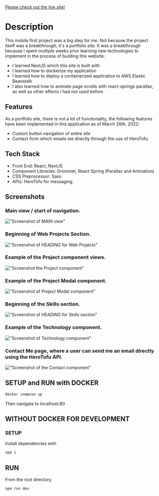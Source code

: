 [Please check out the live site!](https://www.LoganThomas.ca "LoganThomas.ca")

# Description

This mobile first project was a big step for me. Not because the project itself was a breakthrough; it's a portfolio site. It was a breakthrough because I spent multiple weeks prior learning new technologies to implement in the process of building this website:

- I learned NextJS which this site is built with
- I learned how to dockerize my application
- I learned how to deploy a containerized application to AWS Elastic Beanstalk
- I also learned how to animate page scrolls with react-springs parallax, as well as other effects I had not used before

## Features

As a portfolio site, there is not a lot of functionality, the following features have been implemented in this application as of March 26th, 2022:

- Custom button navigation of entire site
- Contact form which emails me directly through the use of HeroTofu


## Tech Stack

- Front End: React, NextJS
- Component Libraries: Grommet, React Spring (Parallax and Animation)
- CSS Preprocessor: Sass
- APIs: HeroTofu for messaging.

## Screenshots

### Main view / start of navigation.

!["Screenshot of MAIN view"](https://github.com/mphbo/logan-thomas-production/blob/development/public/logan-thomas/1.png)

### Beginning of Web Projects Section.

!["Screenshot of HEADING for Web Projects"](https://github.com/mphbo/logan-thomas-production/blob/development/public/logan-thomas/2.png)

### Example of the Project component views.

!["Screenshot the Project component"](https://github.com/mphbo/logan-thomas-production/blob/development/public/logan-thomas/3.png)

### Example of the Project Modal component.

!["Screenshot of Project Modal component"](https://github.com/mphbo/logan-thomas-production/blob/development/public/logan-thomas/4.png)

### Beginning of the Skills section.

!["Screenshot of HEADING for Skills section"](https://github.com/mphbo/logan-thomas-production/blob/development/public/logan-thomas/5.png)

### Example of the Technology component.

!["Screenshot of Technology component"](https://github.com/mphbo/logan-thomas-production/blob/development/public/logan-thomas/6.png)

### Contact Me page, where a user can send me an email directly using the HeroTofu API.

!["Screenshot of the Contact component"](https://github.com/mphbo/logan-thomas-production/blob/development/public/logan-thomas/7.png)


## SETUP and RUN with DOCKER

 ```sh
 docker compose up
 ```
 Then navigate to localhost:80
 
 ## WITHOUT DOCKER FOR DEVELOPMENT
 
 ### SETUP

Install dependencies with 

```sh
npm i
```

## RUN

From the root directory

```sh
npm run dev
```
